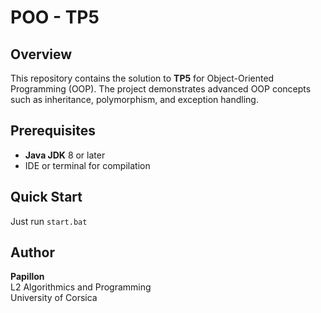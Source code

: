 # POO - TP5

## Overview
This repository contains the solution to **TP5** for Object-Oriented Programming (OOP). The project demonstrates advanced OOP concepts such as inheritance, polymorphism, and exception handling.

## Prerequisites
- **Java JDK** 8 or later
- IDE or terminal for compilation

## Quick Start
Just run `start.bat`

## Author
**Papillon**  
L2 Algorithmics and Programming  
University of Corsica
